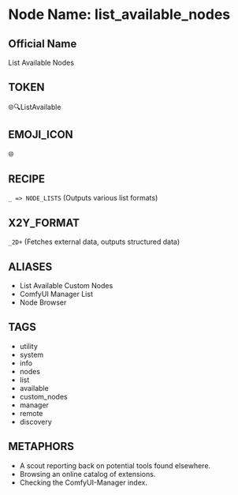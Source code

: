 # Node Name: list_available_nodes

## Official Name

List Available Nodes

## TOKEN

🌐🔍ListAvailable

## EMOJI_ICON

🌐

## RECIPE

`_ => NODE_LISTS` (Outputs various list formats)

## X2Y_FORMAT

`_2D+` (Fetches external data, outputs structured data)

## ALIASES

- List Available Custom Nodes
- ComfyUI Manager List
- Node Browser

## TAGS

- utility
- system
- info
- nodes
- list
- available
- custom_nodes
- manager
- remote
- discovery

## METAPHORS

- A scout reporting back on potential tools found elsewhere.
- Browsing an online catalog of extensions.
- Checking the ComfyUI-Manager index. 